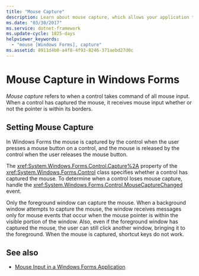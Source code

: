 ```yaml
---
title: "Mouse Capture"
description: Learn about mouse capture, which allows your application to receive mouse input whether or not the pointer is within its borders.
ms.date: "03/30/2017"
ms.service: dotnet-framework
ms.update-cycle: 1825-days
helpviewer_keywords:
  - "mouse [Windows Forms], capture"
ms.assetid: 8911d4b0-a4f8-4f93-8246-371aebd27d0c
---
```

# Mouse Capture in Windows Forms

*Mouse capture* refers to when a control takes command of all mouse input. When a control has captured the mouse, it receives mouse input whether or not the pointer is within its borders.

## Setting Mouse Capture

In Windows Forms the mouse is captured by the control when the user presses a mouse button on a control, and the mouse is released by the control when the user releases the mouse button.

The <xref:System.Windows.Forms.Control.Capture%2A> property of the <xref:System.Windows.Forms.Control> class specifies whether a control has captured the mouse. To determine when a control loses mouse capture, handle the <xref:System.Windows.Forms.Control.MouseCaptureChanged> event.

Only the foreground window can capture the mouse. When a background window attempts to capture the mouse, the window receives messages only for mouse events that occur when the mouse pointer is within the visible portion of the window. Also, even if the foreground window has captured the mouse, the user can still click another window, bringing it to the foreground. When the mouse is captured, shortcut keys do not work.

## See also

- [Mouse Input in a Windows Forms Application](input-mouse/overview.md)
